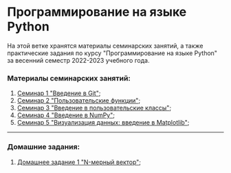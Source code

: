 # Программирование на языке Python

На этой ветке хранятся материалы семинарских занятий, а также практические задания по курсу "Программирование на языке Python" за весенний семестр 2022-2023 учебного года.

### Материалы семинарских занятий:

1. [Семинар 1 "Введение в Git"](https://github.com/EvgrafovMichail/python_mipt_dafe/tree/2022-2023_spring/sem1);
2. [Семинар 2 "Пользовательские функции"](https://github.com/EvgrafovMichail/python_mipt_dafe/tree/2022-2023_spring/sem2);
3. [Семинар 3 "Введение в пользовательские классы"](https://github.com/EvgrafovMichail/python_mipt_dafe/tree/2022-2023_spring/sem3);
4. [Семинар 4 "Введение в NumPy"](https://github.com/EvgrafovMichail/python_mipt_dafe/tree/2022-2023_spring/sem4);
5. [Семинар 5 "Визуализация данных: введение в Matplotlib"](https://github.com/EvgrafovMichail/python_mipt_dafe/tree/2022-2023_spring/sem5);
___
### Домашние задания:
1. [Домашнее задание 1 "N-мерный вектор"](https://github.com/EvgrafovMichail/python_mipt_dafe/tree/2022-2023_spring/hw1);
